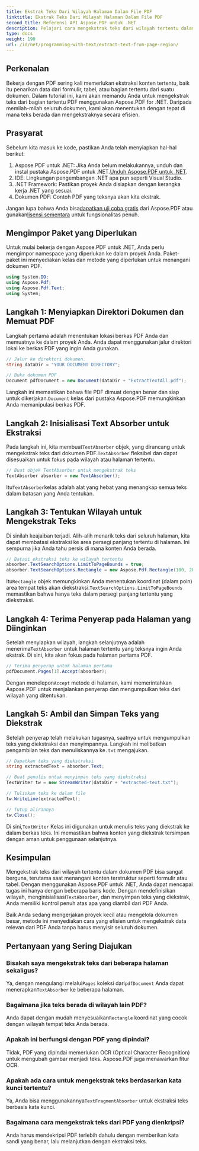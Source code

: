 ```yaml
---
title: Ekstrak Teks Dari Wilayah Halaman Dalam File PDF
linktitle: Ekstrak Teks Dari Wilayah Halaman Dalam File PDF
second_title: Referensi API Aspose.PDF untuk .NET
description: Pelajari cara mengekstrak teks dari wilayah tertentu dalam PDF menggunakan Aspose.PDF untuk .NET dengan panduan langkah demi langkah ini. Kumpulkan dan simpan teks dari dokumen Anda secara efisien.
type: docs
weight: 190
url: /id/net/programming-with-text/extract-text-from-page-region/
---
```

## Perkenalan

Bekerja dengan PDF sering kali memerlukan ekstraksi konten tertentu, baik itu penarikan data dari formulir, tabel, atau bagian tertentu dari suatu dokumen. Dalam tutorial ini, kami akan memandu Anda untuk mengekstrak teks dari bagian tertentu PDF menggunakan Aspose.PDF for .NET. Daripada memilah-milah seluruh dokumen, kami akan menentukan dengan tepat di mana teks berada dan mengekstraknya secara efisien.

## Prasyarat

Sebelum kita masuk ke kode, pastikan Anda telah menyiapkan hal-hal berikut:

1.  Aspose.PDF untuk .NET: Jika Anda belum melakukannya, unduh dan instal pustaka Aspose.PDF untuk .NET.[Unduh Aspose.PDF untuk .NET](https://releases.aspose.com/pdf/net/).
2. IDE: Lingkungan pengembangan .NET apa pun seperti Visual Studio.
3. .NET Framework: Pastikan proyek Anda disiapkan dengan kerangka kerja .NET yang sesuai.
4. Dokumen PDF: Contoh PDF yang teksnya akan kita ekstrak.

 Jangan lupa bahwa Anda bisa[dapatkan uji coba gratis](https://releases.aspose.com/) dari Aspose.PDF atau gunakan[lisensi sementara](https://purchase.aspose.com/temporary-license/) untuk fungsionalitas penuh.

## Mengimpor Paket yang Diperlukan

Untuk mulai bekerja dengan Aspose.PDF untuk .NET, Anda perlu mengimpor namespace yang diperlukan ke dalam proyek Anda. Paket-paket ini menyediakan kelas dan metode yang diperlukan untuk menangani dokumen PDF.

```csharp
using System.IO;
using Aspose.Pdf;
using Aspose.Pdf.Text;
using System;
```

## Langkah 1: Menyiapkan Direktori Dokumen dan Memuat PDF

Langkah pertama adalah menentukan lokasi berkas PDF Anda dan memuatnya ke dalam proyek Anda. Anda dapat menggunakan jalur direktori lokal ke berkas PDF yang ingin Anda gunakan.

```csharp
// Jalur ke direktori dokumen.
string dataDir = "YOUR DOCUMENT DIRECTORY";

// Buka dokumen PDF
Document pdfDocument = new Document(dataDir + "ExtractTextAll.pdf");
```

 Langkah ini memastikan bahwa file PDF dimuat dengan benar dan siap untuk dikerjakan.`Document` kelas dari pustaka Aspose.PDF memungkinkan Anda memanipulasi berkas PDF.

## Langkah 2: Inisialisasi Text Absorber untuk Ekstraksi

 Pada langkah ini, kita membuat`TextAbsorber` objek, yang dirancang untuk mengekstrak teks dari dokumen PDF.`TextAbsorber` fleksibel dan dapat disesuaikan untuk fokus pada wilayah atau halaman tertentu.

```csharp
// Buat objek TextAbsorber untuk mengekstrak teks
TextAbsorber absorber = new TextAbsorber();
```

 Itu`TextAbsorber`kelas adalah alat yang hebat yang menangkap semua teks dalam batasan yang Anda tentukan.

## Langkah 3: Tentukan Wilayah untuk Mengekstrak Teks

Di sinilah keajaiban terjadi. Alih-alih menarik teks dari seluruh halaman, kita dapat membatasi ekstraksi ke area persegi panjang tertentu di halaman. Ini sempurna jika Anda tahu persis di mana konten Anda berada.

```csharp
// Batasi ekstraksi teks ke wilayah tertentu
absorber.TextSearchOptions.LimitToPageBounds = true;
absorber.TextSearchOptions.Rectangle = new Aspose.Pdf.Rectangle(100, 200, 250, 350);
```

 Itu`Rectangle` objek memungkinkan Anda menentukan koordinat (dalam poin) area tempat teks akan diekstraksi.`TextSearchOptions.LimitToPageBounds` memastikan bahwa hanya teks dalam persegi panjang tertentu yang diekstraksi.

## Langkah 4: Terima Penyerap pada Halaman yang Diinginkan

 Setelah menyiapkan wilayah, langkah selanjutnya adalah menerima`TextAbsorber` untuk halaman tertentu yang teksnya ingin Anda ekstrak. Di sini, kita akan fokus pada halaman pertama PDF.

```csharp
// Terima penyerap untuk halaman pertama
pdfDocument.Pages[1].Accept(absorber);
```

 Dengan menelepon`Accept` metode di halaman, kami memerintahkan Aspose.PDF untuk menjalankan penyerap dan mengumpulkan teks dari wilayah yang ditentukan.

## Langkah 5: Ambil dan Simpan Teks yang Diekstrak

 Setelah penyerap telah melakukan tugasnya, saatnya untuk mengumpulkan teks yang diekstraksi dan menyimpannya. Langkah ini melibatkan pengambilan teks dan menuliskannya ke`.txt` mengajukan.

```csharp
// Dapatkan teks yang diekstraksi
string extractedText = absorber.Text;

// Buat penulis untuk menyimpan teks yang diekstraksi
TextWriter tw = new StreamWriter(dataDir + "extracted-text.txt");

// Tuliskan teks ke dalam file
tw.WriteLine(extractedText);

// Tutup alirannya
tw.Close();
```

 Di sini,`TextWriter` Kelas ini digunakan untuk menulis teks yang diekstrak ke dalam berkas teks. Ini memastikan bahwa konten yang diekstrak tersimpan dengan aman untuk penggunaan selanjutnya.

## Kesimpulan

 Mengekstrak teks dari wilayah tertentu dalam dokumen PDF bisa sangat berguna, terutama saat menangani konten terstruktur seperti formulir atau tabel. Dengan menggunakan Aspose.PDF untuk .NET, Anda dapat mencapai tugas ini hanya dengan beberapa baris kode. Dengan mendefinisikan wilayah, menginisialisasi`TextAbsorber`, dan menyimpan teks yang diekstrak, Anda memiliki kontrol penuh atas apa yang diambil dari PDF Anda.

Baik Anda sedang mengerjakan proyek kecil atau mengelola dokumen besar, metode ini menyediakan cara yang efisien untuk mengekstrak data relevan dari PDF Anda tanpa harus menyisir seluruh dokumen.

## Pertanyaan yang Sering Diajukan

### Bisakah saya mengekstrak teks dari beberapa halaman sekaligus?
 Ya, dengan mengulangi melalui`Pages` koleksi dari`pdfDocument` Anda dapat menerapkan`TextAbsorber` ke beberapa halaman.

### Bagaimana jika teks berada di wilayah lain PDF?
 Anda dapat dengan mudah menyesuaikan`Rectangle` koordinat yang cocok dengan wilayah tempat teks Anda berada.

### Apakah ini berfungsi dengan PDF yang dipindai?
Tidak, PDF yang dipindai memerlukan OCR (Optical Character Recognition) untuk mengubah gambar menjadi teks. Aspose.PDF juga menawarkan fitur OCR.

### Apakah ada cara untuk mengekstrak teks berdasarkan kata kunci tertentu?
 Ya, Anda bisa menggunakannya`TextFragmentAbsorber` untuk ekstraksi teks berbasis kata kunci.

### Bagaimana cara mengekstrak teks dari PDF yang dienkripsi?
Anda harus mendekripsi PDF terlebih dahulu dengan memberikan kata sandi yang benar, lalu melanjutkan dengan ekstraksi teks.